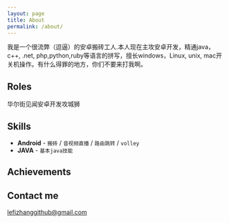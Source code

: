 ```yaml
---
layout: page
title: About
permalink: /about/
---
```


我是一个很流弊（逗逼）的安卓搬砖工人.本人现在主攻安卓开发，精通java，c++, .net, php,python,ruby等语言的拼写，擅长windows，Linux, unix, mac开关机操作。有什么得罪的地方，你们不要来打我啊。


## Roles

华尔街见闻安卓开发攻城狮

## Skills

* **Android** - `搬砖` / `音视频直播` / `路由跳转` / `volley`
* **JAVA** - `基本java技能`


## Achievements



## Contact me

   [lefizhanggithub@gmail.com](lefizhanggithub@gmail.com)
